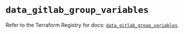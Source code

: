 # `data_gitlab_group_variables`

Refer to the Terraform Registry for docs: [`data_gitlab_group_variables`](https://registry.terraform.io/providers/gitlabhq/gitlab/18.4.1/docs/data-sources/group_variables).
